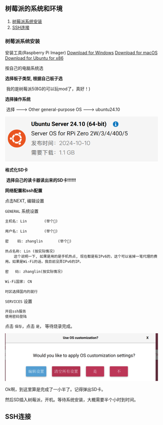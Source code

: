 ## 树莓派的系统和环境

1. [树莓派系统安装](#树莓派系统安装)
2. [SSH连接](#ssh连接)

### 树莓派系统安装

安装工具(Raspberry Pi Imager)
[Download for Windows](https://downloads.raspberrypi.org/imager/imager_latest.exe)
[Download for macOS](https://downloads.raspberrypi.org/imager/imager_latest.dmg)
[Download for Ubuntu for x86](https://downloads.raspberrypi.org/imager/imager_latest_amd64.deb)

按自己的电脑系统选



**选择板子类型, 根据自己板子选**

​	我的是树莓派5(8G的可以玩mod了，真好！)



**选择操作系统**

​	选择 ---> Other general-purpose OS ---> ubuntu24.10 

![image-20241128181109009](./image-20241128181109009.png)



**格式化SD卡**

​	**选择自己的读卡器读出来的SD卡!!!!!!**



**网络配置和ssh配置**

点击NEXT, 编辑设置

`GENERAL` 系统设置

```text
主机名: Lin		(举个🌰)

用户名: Lin		(举个🌰)

密    码: zhanglin       (举个🌰)

热点名称: Lin (按实际情况)
	这个说明一下, 如果是用的是手机热点, 现在都是有IPv6的，这个可以省掉一笔代理的费用。如果是Wi-Fi的话，我目前没弄IPv6的IP。

密	码: zhanglin(按实际情况)

Wi-Fi国家: CN

时区选择国内的就行
```



`SERVICES` 设置

```
开启ssh服务
使用密码登陆
```



点击 `保存`，点击 `是`， 等待烧录完成。

![image-20241128182829543](./image-20241128182829543.png)



Ok啊，到这里算是完成了一小半了。记得弹出SD卡。

然后SD插入树莓派，开机。等待系统安装，大概需要半个小时到时间。



## SSH连接
